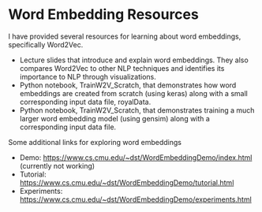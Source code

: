 # Word Embedding Resources
I have provided several resources for learning about word embeddings, specifically Word2Vec.

* Lecture slides that introduce and explain word embeddings. They also compares Word2Vec to other NLP techniques and identifies its importance to NLP through visualizations.
* Python notebook, TrainW2V_Scratch, that demonstrates how word embeddings are created from scratch (using keras) along with a small corresponding input data file, royalData.
* Python notebook, TrainW2V_Scratch, that demonstrates training a much larger word embedding model (using gensim) along with a corresponding input data file.

Some additional links for exploring word embeddings
* Demo: https://www.cs.cmu.edu/~dst/WordEmbeddingDemo/index.html (currently not working)
* Tutorial: https://www.cs.cmu.edu/~dst/WordEmbeddingDemo/tutorial.html
* Experiments: https://www.cs.cmu.edu/~dst/WordEmbeddingDemo/experiments.html
